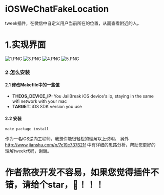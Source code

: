 # iOSWeChatFakeLocation
tweek插件，在微信中自定义用户当前所在的位置，从而查看附近的人。

# 1.实现界面
![1.PNG](https://github.com/zhaochengxiang/iOSWeChatFakeLocation/blob/master/images/1.jpeg)
![3.PNG](https://github.com/zhaochengxiang/iOSWeChatFakeLocation/blob/master/images/3.jpeg)
![4.PNG](https://github.com/zhaochengxiang/iOSWeChatFakeLocation/blob/master/images/4.jpeg)
![5.PNG](https://github.com/zhaochengxiang/iOSWeChatFakeLocation/blob/master/images/5.jpeg)

### 2.怎么安装
#### 2.1 修改Makefile中的一些值
* <b>THEOS_DEVICE_IP: </b> You JailBreak iOS device's ip, staying in the same wifi network with your mac
* <b>TARGET: </b> iOS SDK version you use

#### 2.2 安装
```
make package install
```

作为一名iOS逆向工程师，我想你能很轻松的理解以上说明。
另外 http://www.jianshu.com/p/7c19c737621f 中有详细的思路分析，帮助您更好的理解tweek代码，谢谢。


# 作者熬夜开发不容易，如果您觉得插件不错，请给个star，🙏！！！
